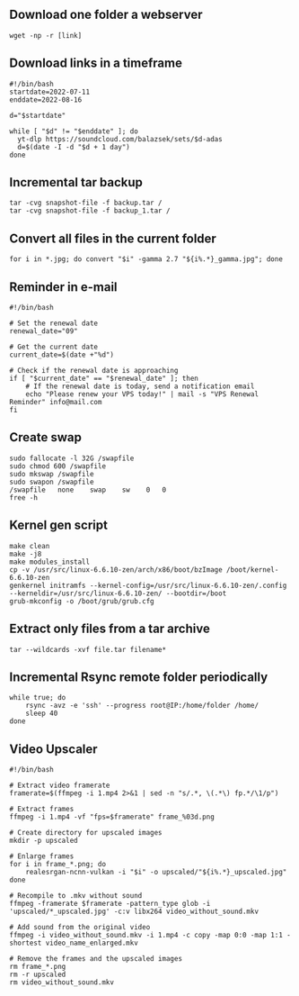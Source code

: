 ## Download one folder a webserver

``` wget -np -r [link] ```

## Download links in a timeframe

```
#!/bin/bash
startdate=2022-07-11
enddate=2022-08-16

d="$startdate"

while [ "$d" != "$enddate" ]; do 
  yt-dlp https://soundcloud.com/balazsek/sets/$d-adas
  d=$(date -I -d "$d + 1 day")
done
```
## Incremental tar backup
```
tar -cvg snapshot-file -f backup.tar /
tar -cvg snapshot-file -f backup_1.tar /
```
## Convert all files in the current folder
```
for i in *.jpg; do convert "$i" -gamma 2.7 "${i%.*}_gamma.jpg"; done
```
## Reminder in e-mail
```
#!/bin/bash

# Set the renewal date
renewal_date="09"

# Get the current date
current_date=$(date +"%d")

# Check if the renewal date is approaching
if [ "$current_date" == "$renewal_date" ]; then
    # If the renewal date is today, send a notification email
    echo "Please renew your VPS today!" | mail -s "VPS Renewal Reminder" info@mail.com
fi
```

## Create swap

```
sudo fallocate -l 32G /swapfile
sudo chmod 600 /swapfile
sudo mkswap /swapfile
sudo swapon /swapfile
/swapfile   none    swap    sw    0   0
free -h
```

## Kernel gen script
```
make clean
make -j8
make modules_install
cp -v /usr/src/linux-6.6.10-zen/arch/x86/boot/bzImage /boot/kernel-6.6.10-zen
genkernel initramfs --kernel-config=/usr/src/linux-6.6.10-zen/.config --kerneldir=/usr/src/linux-6.6.10-zen/ --bootdir=/boot
grub-mkconfig -o /boot/grub/grub.cfg
```

## Extract only files from a tar archive
```
tar --wildcards -xvf file.tar filename*
```
## Incremental Rsync remote folder periodically
```
while true; do
    rsync -avz -e 'ssh' --progress root@IP:/home/folder /home/
    sleep 40
done
```
## Video Upscaler
```
#!/bin/bash

# Extract video framerate
framerate=$(ffmpeg -i 1.mp4 2>&1 | sed -n "s/.*, \(.*\) fp.*/\1/p")

# Extract frames
ffmpeg -i 1.mp4 -vf "fps=$framerate" frame_%03d.png

# Create directory for upscaled images
mkdir -p upscaled

# Enlarge frames
for i in frame_*.png; do
    realesrgan-ncnn-vulkan -i "$i" -o upscaled/"${i%.*}_upscaled.jpg"
done

# Recompile to .mkv without sound
ffmpeg -framerate $framerate -pattern_type glob -i 'upscaled/*_upscaled.jpg' -c:v libx264 video_without_sound.mkv

# Add sound from the original video
ffmpeg -i video_without_sound.mkv -i 1.mp4 -c copy -map 0:0 -map 1:1 -shortest video_name_enlarged.mkv

# Remove the frames and the upscaled images
rm frame_*.png
rm -r upscaled
rm video_without_sound.mkv

```
